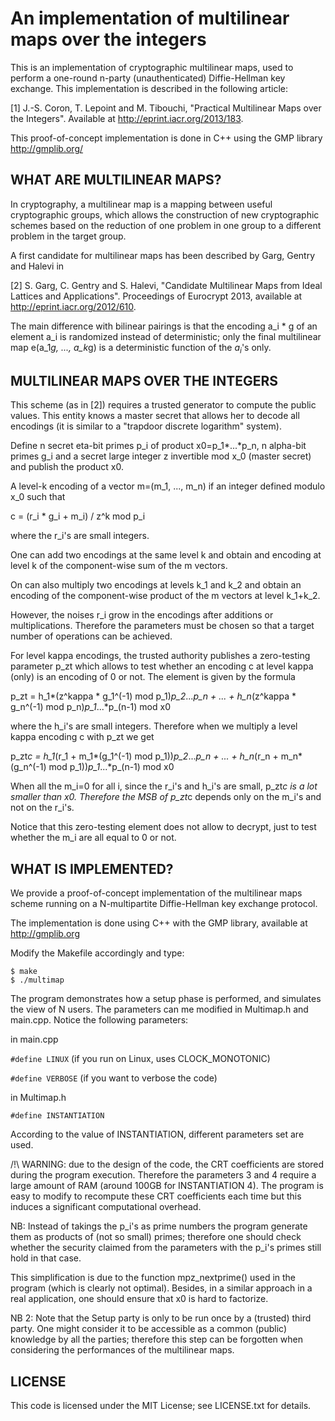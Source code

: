 An implementation of multilinear maps over the integers
=======================================================

This is an implementation of cryptographic multilinear maps, used to perform a
one-round n-party (unauthenticated) Diffie-Hellman key exchange. This
implementation is described in the following article:

[1] J.-S. Coron, T. Lepoint and M. Tibouchi, "Practical Multilinear Maps over
the Integers". Available at http://eprint.iacr.org/2013/183.

This proof-of-concept implementation is done in C++ using the GMP library
http://gmplib.org/


WHAT ARE MULTILINEAR MAPS?
--------------------------

In cryptography, a multilinear map is a mapping between useful cryptographic
groups, which allows the construction of new cryptographic schemes based on
the reduction of one problem in one group to a different problem in the target
group.

A first candidate for multilinear maps has been described by Garg, Gentry and
Halevi in

[2] S. Garg, C. Gentry and S. Halevi, "Candidate Multilinear Maps from Ideal
Lattices and Applications". Proceedings of Eurocrypt 2013, available at
http://eprint.iacr.org/2012/610.

The main difference with bilinear pairings is that the encoding a_i * g of an
element a_i is randomized instead of deterministic; only the final multilinear
map e(a_1*g, ..., a_k*g) is a deterministic function of the  $a_i$'s only.


MULTILINEAR MAPS OVER THE INTEGERS
----------------------------------

This scheme (as in [2]) requires a trusted generator to compute the public
values. This entity knows a master secret that allows her to decode all
encodings (it is similar to a "trapdoor discrete logarithm" system).

Define n secret eta-bit primes p_i of product x0=p_1*...*p_n, n alpha-bit
primes g_i and a secret large integer z invertible mod x_0 (master secret) and
publish the product x0.

A level-k encoding of a vector m=(m_1, ..., m_n) if an integer defined modulo
x_0 such that

c = (r_i * g_i + m_i) / z^k    mod p_i

where the r_i's are small integers.

One can add two encodings at the same level k and obtain and encoding at level
k of the component-wise sum of the m vectors.

On can also multiply two encodings at levels k_1 and k_2 and obtain an
encoding of the component-wise product of the m vectors at level k_1+k_2.

However, the noises r_i grow in the encodings after additions or
multiplications. Therefore the parameters must be chosen so that a target
number of operations can be achieved.

For level kappa encodings, the trusted authority publishes a zero-testing
parameter p_zt which allows to test whether an encoding c at level kappa (only)
is an encoding of 0 or not. The element is given by the formula

p_zt = 	h_1*(z^kappa * g_1^(-1) mod p_1)*p_2*...*p_n + ... 
		+ h_n*(z^kappa * g_n^(-1) mod p_n)*p_1*...*p_(n-1) mod x0

where the h_i's are small integers. Therefore when we multiply a level kappa
encoding c with p_zt we get

p_zt*c = 	h_1*(r_1 + m_1*(g_1^(-1) mod p_1))*p_2*...*p_n + ... 
			+ h_n*(r_n + m_n*(g_n^(-1) mod p_1))*p_1*...*p_(n-1) mod x0

When all the m_i=0 for all i, since the r_i's and h_i's are small, p_zt*c is a
lot smaller than x0. Therefore the MSB of p_zt*c depends only on the m_i's and
not on the r_i's.

Notice that this zero-testing element does not allow to decrypt, just to test
whether the m_i are all equal to 0 or not.


WHAT IS IMPLEMENTED?
--------------------

We provide a proof-of-concept implementation of the multilinear maps scheme
running on a N-multipartite Diffie-Hellman key exchange protocol.

The implementation is done using C++ with the GMP library, available at
http://gmplib.org

Modify the Makefile accordingly and type:

```
$ make
$ ./multimap
```

The program demonstrates how a setup phase is performed, and simulates the
view of N users. The parameters can me modified in Multimap.h and main.cpp.
Notice the following parameters:

in main.cpp

```#define LINUX```
(if you run on Linux, uses CLOCK_MONOTONIC)

```#define VERBOSE```
(if you want to verbose the code)

in Multimap.h

```#define INSTANTIATION```

According to the value of INSTANTIATION, different parameters set are used.

/!\ WARNING: due to the design of the code, the CRT coefficients are stored
during the program execution. Therefore the parameters 3 and 4 require a large
amount of RAM (around 100GB for INSTANTIATION 4). The program is easy to
modify to recompute these CRT coefficients each time but this induces a
significant computational overhead.

NB: Instead of takings the p_i's as prime numbers the program generate them as
products of (not so small) primes; therefore one should check whether the
security claimed from the parameters with the p_i's primes still hold in that
case.

This simplification is due to the function mpz_nextprime() used in the program
(which is clearly not optimal). Besides, in a similar approach in a real
application, one should ensure that x0 is hard to factorize.

NB 2: Note that the Setup party is only to be run once by a (trusted) third
party. One might consider it to be accessible as a common (public) knowledge
by all the parties; therefore this step can be forgotten when considering the
performances of the multilinear maps.

LICENSE
-------

This code is licensed under the MIT License; see LICENSE.txt for details.


